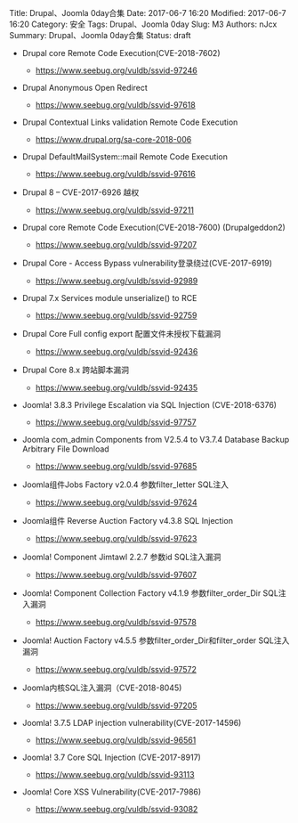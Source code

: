 Title: Drupal、Joomla 0day合集
Date: 2017-06-7 16:20
Modified: 2017-06-7 16:20
Category: 安全
Tags:  Drupal、Joomla 0day
Slug: M3
Authors: nJcx
Summary: Drupal、Joomla 0day合集
Status: draft

- Drupal core Remote Code Execution(CVE-2018-7602)
	- https://www.seebug.org/vuldb/ssvid-97246

- Drupal Anonymous Open Redirect
	- https://www.seebug.org/vuldb/ssvid-97618

- Drupal Contextual Links validation Remote Code Execution
	- https://www.drupal.org/sa-core-2018-006

- Drupal DefaultMailSystem::mail Remote Code Execution
	- https://www.seebug.org/vuldb/ssvid-97616

- Drupal 8 – CVE-2017-6926 越权
	- https://www.seebug.org/vuldb/ssvid-97211

- Drupal core Remote Code Execution(CVE-2018-7600) (Drupalgeddon2)
	- https://www.seebug.org/vuldb/ssvid-97207

- Drupal Core - Access Bypass vulnerability登录绕过(CVE-2017-6919)
	- https://www.seebug.org/vuldb/ssvid-92989

- Drupal 7.x Services module unserialize() to RCE
	- https://www.seebug.org/vuldb/ssvid-92759

- Drupal Core Full config export 配置文件未授权下载漏洞
	- https://www.seebug.org/vuldb/ssvid-92436
- Drupal Core 8.x 跨站脚本漏洞
	- https://www.seebug.org/vuldb/ssvid-92435

- Joomla! 3.8.3 Privilege Escalation via SQL Injection (CVE-2018-6376)
	- https://www.seebug.org/vuldb/ssvid-97757

- Joomla com_admin Components from V2.5.4 to V3.7.4 Database Backup Arbitrary File Download 
	- https://www.seebug.org/vuldb/ssvid-97685

- Joomla组件Jobs Factory v2.0.4 参数filter_letter SQL注入
	- https://www.seebug.org/vuldb/ssvid-97624

- Joomla组件 Reverse Auction Factory v4.3.8 SQL Injection
	- https://www.seebug.org/vuldb/ssvid-97623

- Joomla! Component Jimtawl 2.2.7 参数id SQL注入漏洞
	- https://www.seebug.org/vuldb/ssvid-97607

- Joomla! Component Collection Factory v4.1.9 参数filter_order_Dir SQL注入漏洞
	- https://www.seebug.org/vuldb/ssvid-97578

- Joomla! Auction Factory v4.5.5 参数filter_order_Dir和filter_order SQL注入漏洞
	- https://www.seebug.org/vuldb/ssvid-97572

- Joomla内核SQL注入漏洞（CVE-2018-8045)
	- https://www.seebug.org/vuldb/ssvid-97205

- Joomla! 3.7.5 LDAP injection vulnerability(CVE-2017-14596)
	- https://www.seebug.org/vuldb/ssvid-96561

- Joomla! 3.7 Core SQL Injection (CVE-2017-8917)
	- https://www.seebug.org/vuldb/ssvid-93113

- Joomla! Core XSS Vulnerability(CVE-2017-7986)
	- https://www.seebug.org/vuldb/ssvid-93082

